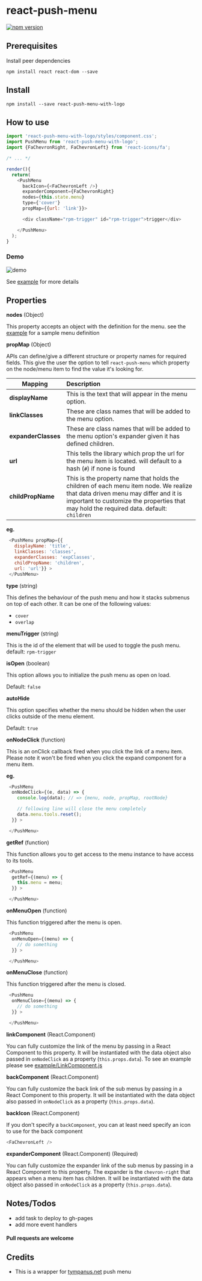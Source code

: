 # react-push-menu

[![npm version](https://badge.fury.io/js/react-push-menu.svg)](https://badge.fury.io/js/react-push-menu)


## Prerequisites

Install peer dependencies

`npm install react react-dom --save`

## Install

`npm install --save react-push-menu-with-logo`

## How to use

```js
import 'react-push-menu-with-logo/styles/component.css';
import PushMenu from 'react-push-menu-with-logo';
import {FaChevronRight, FaChevronLeft} from 'react-icons/fa';

/* ... */

render(){
  return(
    <PushMenu
      backIcon={<FaChevronLeft />}
      expanderComponent={FaChevronRight}
      nodes={this.state.menu}
      type={'cover'}
      propMap={{url: 'link'}}>

      <div className="rpm-trigger" id="rpm-trigger">trigger</div>

    </PushMenu>
  );
}
```

### Demo

![demo](https://i.imgur.com/i7Knwu8.gif)

See [example](example/index.js) for more details

## Properties

**nodes** (Object)

This property accepts an object with the definition for the menu. see the [example](/example/index.js) for a sample menu definition

**propMap** (Object)

APIs can define/give a different structure or property names for required fields.
This give the user the option to tell `react-push-menu` which property on the node/menu item to find the value it's looking for.

|Mapping| Description|
|---|:---|
| **displayName** | This is the text that will appear in the menu option. |
| **linkClasses** | These are class names that will be added to the menu option. |
| **expanderClasses** | These are class names that will be added to the menu option's expander given it has defined children. |
| **url** | This tells the library which prop the url for the menu item is located. will default to a hash (`#`) if none is found |
|**childPropName**|This is the property name that holds the children of each menu item node. We realize that data driven menu may differ and it is important to customize the properties that may hold the required data. default: `children`|

**eg.**

```js
 <PushMenu propMap={{
   displayName: 'title',
   linkClasses: 'classes',
   expanderClasses: 'expClasses',
   childPropName: 'children',
   url: 'url'}} >
 </PushMenu>
```

**type** (string)

This defines the behaviour of the push menu and how it stacks submenus on top of each other.
It can be one of the following values:
- `cover`
- `overlap`

**menuTrigger** (string)

This is the id of the element that will be used to toggle the push menu.
default: `rpm-trigger`

**isOpen** (boolean)

This option allows you to initialize the push menu as open on load.

Default: `false`

**autoHide**

This option specifies whether the menu should be hidden when the user clicks outside of the menu element.

Default: `true`

**onNodeClick** (function)

This is an onClick callback fired when you click the link of a menu item.
Please note it won't be fired when you click the expand component for a menu item.

**eg.**

```js
 <PushMenu
  onNodeClick={(e, data) => {
    console.log(data); // => {menu, node, propMap, rootNode}

    // following line will close the menu completely
    data.menu.tools.reset();
  }} >

 </PushMenu>
```

**getRef** (function)

This function allows you to get access to the menu instance to have access to its tools.

```js
 <PushMenu
  getRef={(menu) => {
    this.menu = menu;
  }} >

 </PushMenu>
```

**onMenuOpen** (function)

This function triggered after the menu is open.

```js
 <PushMenu
  onMenuOpen={(menu) => {
    // do something
  }} >

 </PushMenu>
```

**onMenuClose** (function)

This function triggered after the menu is closed.

```js
 <PushMenu
  onMenuClose={(menu) => {
    // do something
  }} >

 </PushMenu>
```


**linkComponent** (React.Component)

You can fully customize the link of the menu by passing in a React Component to this property.
It will be instantiated with the data object also passed in `onNodeClick` as a property (`this.props.data`).
To see an example please see [example/LinkComponent.js](example/LinkComponent.js)

**backComponent** (React.Component)

You can fully customize the back link of the sub menus by passing in a React Component to this property.
It will be instantiated with the data object also passed in `onNodeClick` as a property (`this.props.data`).

**backIcon** (React.Component)

If you don't specify a `backComponent`, you can at least need specify an icon to use for the back component

```js
<FaChevronLeft />
```

**expanderComponent** (React.Component) (Required)

You can fully customize the expander link of the sub menus by passing in a React Component to this property. The expander is the `chevron-right` that appears when a menu item has children.
It will be instantiated with the data object also passed in `onNodeClick` as a property (`this.props.data`).


## Notes/Todos
- add task to deploy to gh-pages
- add more event handlers


#### Pull requests are welcome

## Credits
- This is a wrapper for [tympanus.net](https://tympanus.net/Development/MultiLevelPushMenu) push menu

